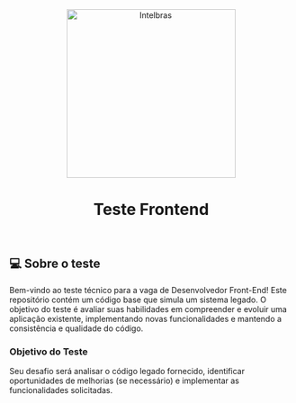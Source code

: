 <div align="center">
  <a href="https://intelbras.com">
    <img src="https://backend.intelbras.com/sites/default/files/2022-03/intelbras-facebook-thumb.png" width="300" alt="Intelbras" />
  </a>


<h1 align="center">Teste Frontend</h1>

</div>

&nbsp;
## 💻 Sobre o teste

Bem-vindo ao teste técnico para a vaga de Desenvolvedor Front-End! Este repositório contém um código base que simula um sistema legado. O objetivo do teste é avaliar suas habilidades em compreender e evoluir uma aplicação existente, implementando novas funcionalidades e mantendo a consistência e qualidade do código.

### Objetivo do Teste

Seu desafio será analisar o código legado fornecido, identificar oportunidades de melhorias (se necessário) e implementar as funcionalidades solicitadas.

</div>

